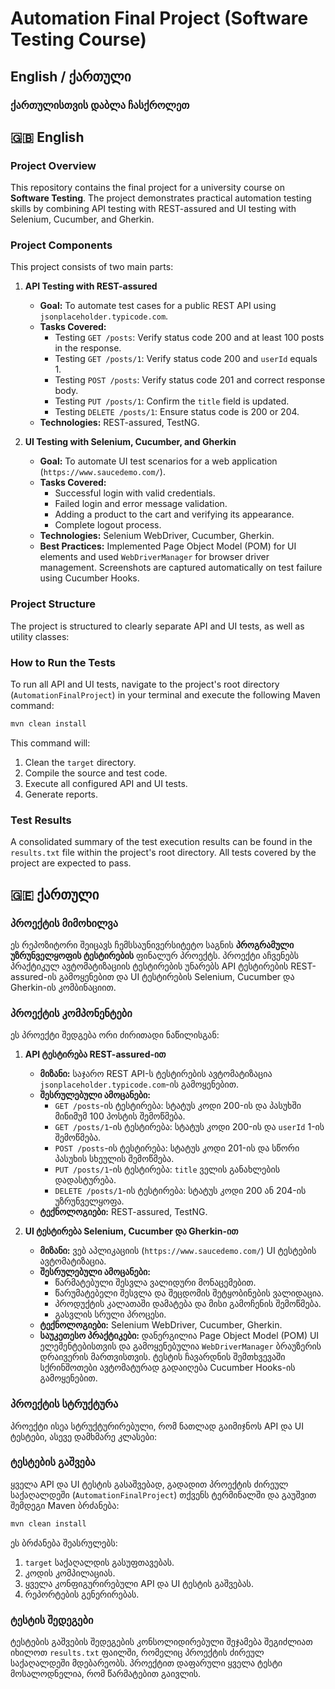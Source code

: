 # Automation Final Project (Software Testing Course)

## English / ქართული
### ქართულისთვის დაბლა ჩასქროლეთ



## 🇬🇧 English

### Project Overview

This repository contains the final project for a university course on **Software Testing**. The project demonstrates practical automation testing skills by combining API testing with REST-assured and UI testing with Selenium, Cucumber, and Gherkin.

### Project Components

This project consists of two main parts:

1.  **API Testing with REST-assured**
    * **Goal:** To automate test cases for a public REST API using `jsonplaceholder.typicode.com`.
    * **Tasks Covered:**
        * Testing `GET /posts`: Verify status code 200 and at least 100 posts in the response.
        * Testing `GET /posts/1`: Verify status code 200 and `userId` equals 1.
        * Testing `POST /posts`: Verify status code 201 and correct response body.
        * Testing `PUT /posts/1`: Confirm the `title` field is updated.
        * Testing `DELETE /posts/1`: Ensure status code is 200 or 204.
    * **Technologies:** REST-assured, TestNG.

2.  **UI Testing with Selenium, Cucumber, and Gherkin**
    * **Goal:** To automate UI test scenarios for a web application (`https://www.saucedemo.com/`).
    * **Tasks Covered:**
        * Successful login with valid credentials.
        * Failed login and error message validation.
        * Adding a product to the cart and verifying its appearance.
        * Complete logout process.
    * **Technologies:** Selenium WebDriver, Cucumber, Gherkin.
    * **Best Practices:** Implemented Page Object Model (POM) for UI elements and used `WebDriverManager` for browser driver management. Screenshots are captured automatically on test failure using Cucumber Hooks.

### Project Structure

The project is structured to clearly separate API and UI tests, as well as utility classes:

### How to Run the Tests

To run all API and UI tests, navigate to the project's root directory (`AutomationFinalProject`) in your terminal and execute the following Maven command:

```bash
mvn clean install
````

This command will:

1.  Clean the `target` directory.
2.  Compile the source and test code.
3.  Execute all configured API and UI tests.
4.  Generate reports.

### Test Results

A consolidated summary of the test execution results can be found in the `results.txt` file within the project's root directory. All tests covered by the project are expected to pass.



## 🇬🇪 ქართული

### პროექტის მიმოხილვა

ეს რეპოზიტორი შეიცავს ჩემსსაუნივერსიტეტო საგნის **პროგრამული უზრუნველყოფის ტესტირების** ფინალურ პროექტს. პროექტი აჩვენებს პრაქტიკულ ავტომატიზაციის ტესტირების უნარებს API ტესტირების REST-assured-ის გამოყენებით და UI ტესტირების Selenium, Cucumber და Gherkin-ის კომბინაციით.

### პროექტის კომპონენტები

ეს პროექტი შედგება ორი ძირითადი ნაწილისგან:

1.  **API ტესტირება REST-assured-ით**

      * **მიზანი:** საჯარო REST API-ს ტესტირების ავტომატიზაცია `jsonplaceholder.typicode.com`-ის გამოყენებით.
      * **შესრულებული ამოცანები:**
          * `GET /posts`-ის ტესტირება: სტატუს კოდი 200-ის და პასუხში მინიმუმ 100 პოსტის შემოწმება.
          * `GET /posts/1`-ის ტესტირება: სტატუს კოდი 200-ის და `userId` 1-ის შემოწმება.
          * `POST /posts`-ის ტესტირება: სტატუს კოდი 201-ის და სწორი პასუხის სხეულის შემოწმება.
          * `PUT /posts/1`-ის ტესტირება: `title` ველის განახლების დადასტურება.
          * `DELETE /posts/1`-ის ტესტირება: სტატუს კოდი 200 ან 204-ის უზრუნველყოფა.
      * **ტექნოლოგიები:** REST-assured, TestNG.

2.  **UI ტესტირება Selenium, Cucumber და Gherkin-ით**

      * **მიზანი:** ვებ აპლიკაციის (`https://www.saucedemo.com/`) UI ტესტების ავტომატიზაცია.
      * **შესრულებული ამოცანები:**
          * წარმატებული შესვლა ვალიდური მონაცემებით.
          * წარუმატებელი შესვლა და შეცდომის შეტყობინების ვალიდაცია.
          * პროდუქტის კალათაში დამატება და მისი გამოჩენის შემოწმება.
          * გასვლის სრული პროცესი.
      * **ტექნოლოგიები:** Selenium WebDriver, Cucumber, Gherkin.
      * **საუკეთესო პრაქტიკები:** დანერგილია Page Object Model (POM) UI ელემენტებისთვის და გამოყენებულია `WebDriverManager` ბრაუზერის დრაივერის მართვისთვის. ტესტის ჩავარდნის შემთხვევაში სქრინშოთები ავტომატურად გადაიღება Cucumber Hooks-ის გამოყენებით.

### პროექტის სტრუქტურა

პროექტი ისეა სტრუქტურირებული, რომ ნათლად გაიმიჯნოს API და UI ტესტები, ასევე დამხმარე კლასები:


### ტესტების გაშვება

ყველა API და UI ტესტის გასაშვებად, გადადით პროექტის ძირეულ საქაღალდეში (`AutomationFinalProject`) თქვენს ტერმინალში და გაუშვით შემდეგი Maven ბრძანება:

```bash
mvn clean install
```

ეს ბრძანება შეასრულებს:

1.  `target` საქაღალდის გასუფთავებას.
2.  კოდის კომპილაციას.
3.  ყველა კონფიგურირებული API და UI ტესტის გაშვებას.
4.  რეპორტების გენერირებას.

### ტესტის შედეგები

ტესტების გაშვების შედეგების კონსოლიდირებული შეჯამება შეგიძლიათ იხილოთ `results.txt` ფაილში, რომელიც პროექტის ძირეულ საქაღალდეში მდებარეობს. პროექტით დაფარული ყველა ტესტი მოსალოდნელია, რომ წარმატებით გაივლის.

